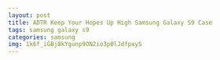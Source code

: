```yaml
---
layout: post
title: ADTR Keep Your Hopes Up High Samsung Galaxy S9 Case
tags: samsung galaxy s9
categories: samsung
img: 1k6f_iGBj8kYgunp9ON2io3p0lJdfpxyS
---
```


